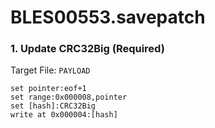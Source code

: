 # BLES00553.savepatch

### 1. Update CRC32Big (Required)

Target File: `PAYLOAD`

```
set pointer:eof+1
set range:0x000008,pointer
set [hash]:CRC32Big
write at 0x000004:[hash]
```

